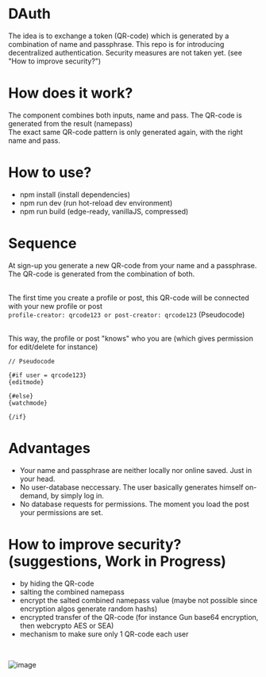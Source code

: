 # DAuth

The idea is to exchange a token (QR-code) which is generated by a combination of name and passphrase.
This repo is for introducing decentralized authentication. Security measures are not taken yet. (see "How to improve security?")

# How does it work?

The component combines both inputs, name and pass. The QR-code is generated from the result (namepass)<br>
The exact same QR-code pattern is only generated again, with the right name and pass.<br>

# How to use?

- npm install (install dependencies)
- npm run dev (run hot-reload dev environment)
- npm run build (edge-ready, vanillaJS, compressed)

# Sequence
At sign-up you generate a new QR-code from your name and a passphrase.<br>
The QR-code is generated from the combination of both.<br><br>

The first time you create a profile or post, this QR-code will be connected with your new profile or post<br>
```profile-creator: qrcode123 or post-creator: qrcode123``` (Pseudocode)<br><br>

This way, the profile or post "knows" who you are (which gives permission for edit/delete for instance)

```
// Pseudocode

{#if user = qrcode123}
{editmode}

{#else}
{watchmode}

{/if}
```

# Advantages

- Your name and passphrase are neither locally nor online saved. Just in your head.
- No user-database neccessary. The user basically generates himself on-demand, by simply log in.
- No database requests for permissions. The moment you load the post your permissions are set.

# How to improve security? (suggestions, Work in Progress)

- by hiding the QR-code
- salting the combined namepass
- encrypt the salted combined namepass value (maybe not possible since encryption algos generate random hashs)
- encrypted transfer of the QR-code (for instance Gun base64 encryption, then webcrypto AES or SEA)
- mechanism to make sure only 1 QR-code each user
<br>

![image](https://user-images.githubusercontent.com/67427045/213913807-464d737b-0bfb-4ece-a0d4-64cceac29671.png)
